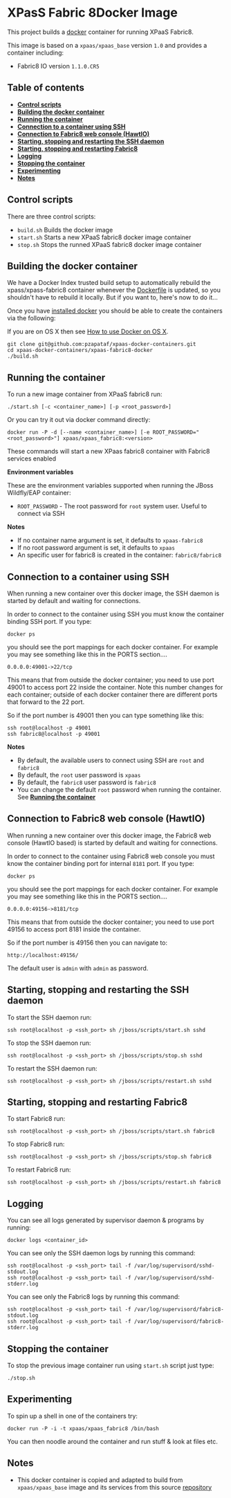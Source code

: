 XPasS Fabric 8Docker Image
===========================

This project builds a [docker](http://docker.io/) container for running XPaaS Fabric8.

This image is based on a <code>xpaas/xpaas_base</code> version <code>1.0</code> and provides a container including:     
* Fabric8 IO version <code>1.1.0.CR5</code>   

Table of contents
------------------

* **[Control scripts](#control-scripts)**
* **[Building the docker container](#building-the-docker-container)**
* **[Running the container](#running-the-container)**
* **[Connection to a container using SSH](#connection-to-a-container-using-SSH)**
* **[Connection to Fabric8 web console (HawtIO)](#Connection-to-Fabric8-web-console-HawtIO)**
* **[Starting, stopping and restarting the SSH daemon](#starting,-stopping-and-restarting-the-SSH-daemon)**
* **[Starting, stopping and restarting Fabric8](#starting,-stopping-and-restarting-Fabric8)**
* **[Logging](#logging)**
* **[Stopping the container](#stopping-the-container)**
* **[Experimenting](#Experimenting)**
* **[Notes](#notes)**

Control scripts
---------------

There are three control scripts:    
* <code>build.sh</code> Builds the docker image    
* <code>start.sh</code> Starts a new XPaaS fabric8  docker image container    
* <code>stop.sh</code>  Stops the runned XPaaS fabric8  docker image container    

Building the docker container
-----------------------------

We have a Docker Index trusted build setup to automatically rebuild the xpass/xpass-fabric8 container whenever the
[Dockerfile](https://github.com/pzapataf/xpaas-docker-containers/blob/master/xpaas-fabric8-docker/Dockerfile) is updated, so you shouldn't have to rebuild it locally. But if you want to, here's now to do it...

Once you have [installed docker](https://www.docker.io/gettingstarted/#h_installation) you should be able to create the containers via the following:

If you are on OS X then see [How to use Docker on OS X](DockerOnOSX.md).

    git clone git@github.com:pzapataf/xpaas-docker-containers.git
    cd xpaas-docker-containers/xpaas-fabric8-docker
    ./build.sh

Running the container
---------------------

To run a new image container from XPaaS fabric8  run:
    
    ./start.sh [-c <container_name>] [-p <root_password>]


Or you can try it out via docker command directly:

    docker run -P -d [--name <container_name>] [-e ROOT_PASSWORD="<root_password>"] xpaas/xpaas_fabric8:<version>

These commands will start a new XPaas fabric8 container with Fabric8 services enabled     

**Environment variables**

These are the environment variables supported when running the JBoss Wildfly/EAP container:       

- <code>ROOT_PASSWORD</code> - The root password for <code>root</code> system user. Useful to connect via SSH

**Notes**           
* If no container name argument is set, it defaults to <code>xpaas-fabric8</code>       
* If no root password argument is set, it defaults to <code>xpaas</code>    
* An specific user for fabric8 is created in the container: <code>fabric8/fabric8</code>    

Connection to a container using SSH
-----------------------------------

When running a new container over this docker image, the SSH daemon is started by default and waiting for connections.     

In order to connect to the container using SSH you must know the container binding SSH port. If you type:

    docker ps
    
you should see the port mappings for each docker container. For example you may see something like this in the PORTS section....

    0.0.0.0:49001->22/tcp
    
This means that from outside the docker container; you need to use port 49001 to access port 22 inside the container. Note this number changes for each container; outside of each docker container there are different ports that forward to the 22 port.     

So if the port number is 49001 then you can type something like this:

    ssh root@localhost -p 49001
    ssh fabric8@localhost -p 49001
    
**Notes**        
* By default, the available users to connect using SSH are <code>root</code> and <code>fabric8</code>      
* By default, the <code>root</code> user password is <code>xpaas</code>     
* By default, the <code>fabric8</code> user password is <code>fabric8</code>     
* You can change the default <code>root</code> password when running the container. See **[Running the container](#running-the-container)**      

Connection to Fabric8 web console (HawtIO)
------------------------------------------

When running a new container over this docker image, the Fabric8 web console (HawtIO based)  is started by default and waiting for connections.     

In order to connect to the container using Fabric8 web console you must know the container binding port for internal <code>8181</code> port. If you type:

    docker ps
    
you should see the port mappings for each docker container. For example you may see something like this in the PORTS section....

    0.0.0.0:49156->8181/tcp
    
This means that from outside the docker container; you need to use port 49156 to access port 8181 inside the container.     

So if the port number is 49156 then you can navigate to:

    http://localhost:49156/

The default user is <code>admin</code> with <code>admin</code> as password.

Starting, stopping and restarting the SSH daemon
------------------------------------------------

To start the SSH daemon run:
    
    ssh root@localhost -p <ssh_port> sh /jboss/scripts/start.sh sshd

To stop the SSH daemon run:
    
    ssh root@localhost -p <ssh_port> sh /jboss/scripts/stop.sh sshd

To restart the SSH daemon run:
    
    ssh root@localhost -p <ssh_port> sh /jboss/scripts/restart.sh sshd

Starting, stopping and restarting Fabric8
-----------------------------------------

To start Fabric8 run:
    
    ssh root@localhost -p <ssh_port> sh /jboss/scripts/start.sh fabric8

To stop Fabric8 run:
    
    ssh root@localhost -p <ssh_port> sh /jboss/scripts/stop.sh fabric8

To restart Fabric8 run:
    
    ssh root@localhost -p <ssh_port> sh /jboss/scripts/restart.sh fabric8

Logging
-------
You can see all logs generated by supervisor daemon & programs by running:

    docker logs <container_id>
    
You can see only the SSH daemon logs by running this command:

    ssh root@localhost -p <ssh_port> tail -f /var/log/supervisord/sshd-stdout.log
    ssh root@localhost -p <ssh_port> tail -f /var/log/supervisord/sshd-stderr.log

You can see only the Fabric8 logs by running this command:

    ssh root@localhost -p <ssh_port> tail -f /var/log/supervisord/fabric8-stdout.log
    ssh root@localhost -p <ssh_port> tail -f /var/log/supervisord/fabric8-stderr.log

Stopping the container
----------------------
To stop the previous image container run using <code>start.sh</code> script just type:

    ./stop.sh

Experimenting
-------------
To spin up a shell in one of the containers try:

    docker run -P -i -t xpaas/xpaas_fabric8 /bin/bash
    
You can then noodle around the container and run stuff & look at files etc.
    
Notes
-----
* This docker container is copied and adapted to build from <code>xpaas/xpaas_base</code> image and its services from this source [repository](https://github.com/fabric8io/fabric8-docker/)      